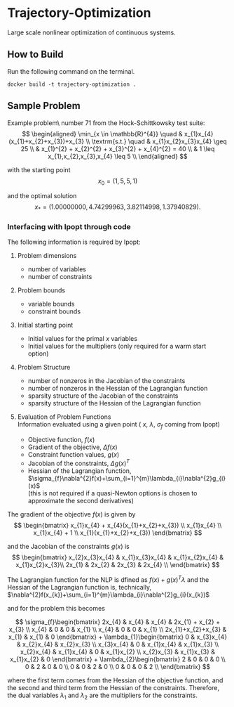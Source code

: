 # Trajectory-Optimization
Large scale nonlinear optimization of continuous systems.


## How to Build
Run the following command on the terminal.
```shell
docker build -t trajectory-optimization .
```

## Sample Problem
Example problem\ number 71 from the Hock-Schittkowsky test suite:
$$
\begin{aligned}
\min_{x \in \mathbb{R}^{4}} \quad & x_{1}x_{4}(x_{1}+x_{2}+x_{3})+x_{3} \\
\textrm{s.t.} \quad & x_{1}x_{2}x_{3}x_{4} \geq 25 \\
& x_{1}^{2} + x_{2}^{2} + x_{3}^{2} + x_{4}^{2} = 40 \\
& 1 \leq x_{1},x_{2},x_{3},x_{4} \leq 5 \\
\end{aligned}
$$

with the starting point $$x_{0} = (1,5,5,1)$$

and the optimal solution $$x_{*}=(1.00000000,4.74299963,3.82114998,1.37940829).$$

### Interfacing with Ipopt through code
The following information is required by Ipopt:

1. Problem dimensions
    - number of variables
    - number of constraints
1. Problem bounds
    - variable bounds
    - constraint bounds
1. Initial starting point
    - Initial values for the primal $x$ variables
    - Initial values for the multipliers (only required for a warm start option)

1. Problem Structure
    - number of nonzeros in the Jacobian of the constraints
    - number of nonzeros in the Hessian of the Lagrangian function
    - sparsity structure of the Jacobian of the constraints
    - sparsity structure of the Hessian of the Lagrangian function
1. Evaluation of Problem Functions \
Information evaluated using a given point ( $x$, $\lambda$, $\sigma_{f}$ coming from Ipopt)
    - Objective function, $f(x)$
    - Gradient of the objective, $\Delta f(x)$
    - Constraint function values, $g(x)$
    - Jacobian of the constraints, $\Delta g(x)^{T}$
    - Hessian of the Lagrangian function, $\sigma_{f}\nabla^{2}f(x)+\sum_{i=1}^{m}\lambda_{i}\nabla^{2}g_{i}(x)$ \
    (this is not required if a quasi-Newton options is chosen to approximate the second derivatives)

The gradient of the objective $f(x)$ is given by 
$$
\begin{bmatrix}
x_{1}x_{4} + x_{4}(x_{1}+x_{2}+x_{3}) \\
x_{1}x_{4} \\
x_{1}x_{4} + 1 \\
x_{1}(x_{1}+x_{2}+x_{3})
\end{bmatrix}
$$

and the Jacobian of the constraints $g(x)$ is
$$
\begin{bmatrix}
x_{2}x_{3}x_{4} & x_{1}x_{3}x_{4} & x_{1}x_{2}x_{4} & x_{1}x_{2}x_{3}\\
2x_{1} & 2x_{2} & 2x_{3} & 2x_{4} \\
\end{bmatrix}
$$

The Lagrangian function for the NLP is dfined as $f(x) + g(x)^{T}\lambda$ and the Hessian of the Lagrangian function is, technically, $\nabla^{2}f(x_{k})+\sum_{i=1}^{m}\lambda_{i}\nabla^{2}g_{i}(x_{k})$

and for the problem this becomes

$$
\sigma_{f}\begin{bmatrix}
2x_{4} & x_{4} & x_{4} & 2x_{1} + x_{2} + x_{3} \\
x_{4} & 0 & 0 & x_{1} \\
x_{4} & 0 & 0 & x_{1} \\
2x_{1}+x_{2}+x_{3} & x_{1} & x_{1} & 0
\end{bmatrix}
+ 
\lambda_{1}\begin{bmatrix}
0 & x_{3}x_{4} & x_{2}x_{4} & x_{2}x_{3} \\
x_{3}x_{4} & 0 & x_{1}x_{4} & x_{1}x_{3} \\
x_{2}x_{4} & x_{1}x_{4} & 0 & x_{1}x_{2} \\
x_{2}x_{3} & x_{1}x_{3} & x_{1}x_{2} & 0
\end{bmatrix}
+
\lambda_{2}\begin{bmatrix}
2 & 0 & 0 & 0 \\
0 & 2 & 0 & 0 \\
0 & 0 & 2 & 0 \\
0 & 0 & 0 & 2 \\
\end{bmatrix}
$$

where the first term comes from the Hessian of the objective function, and the second and third term from the Hessian of the constraints. Therefore, the dual variables $\lambda_{1}$ and $\lambda_{2}$ are the multipliers for the constraints.
